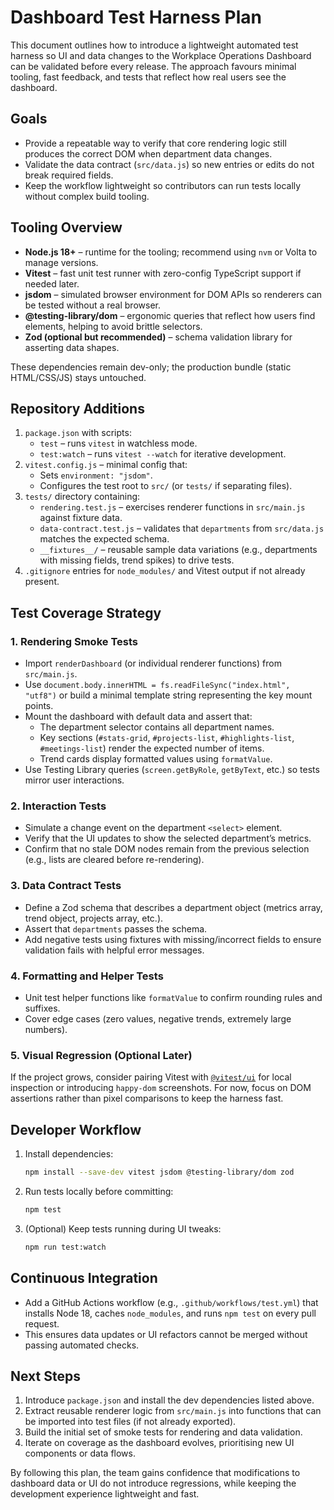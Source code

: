 # Dashboard Test Harness Plan

This document outlines how to introduce a lightweight automated test harness so UI and data
changes to the Workplace Operations Dashboard can be validated before every release. The
approach favours minimal tooling, fast feedback, and tests that reflect how real users see the
dashboard.

## Goals

* Provide a repeatable way to verify that core rendering logic still produces the correct DOM
  when department data changes.
* Validate the data contract (`src/data.js`) so new entries or edits do not break required
  fields.
* Keep the workflow lightweight so contributors can run tests locally without complex build
  tooling.

## Tooling Overview

* **Node.js 18+** – runtime for the tooling; recommend using `nvm` or Volta to manage versions.
* **Vitest** – fast unit test runner with zero-config TypeScript support if needed later.
* **jsdom** – simulated browser environment for DOM APIs so renderers can be tested without a
  real browser.
* **@testing-library/dom** – ergonomic queries that reflect how users find elements, helping to
  avoid brittle selectors.
* **Zod (optional but recommended)** – schema validation library for asserting data shapes.

These dependencies remain dev-only; the production bundle (static HTML/CSS/JS) stays untouched.

## Repository Additions

1. `package.json` with scripts:
   * `test` – runs `vitest` in watchless mode.
   * `test:watch` – runs `vitest --watch` for iterative development.
2. `vitest.config.js` – minimal config that:
   * Sets `environment: "jsdom"`.
   * Configures the test root to `src/` (or `tests/` if separating files).
3. `tests/` directory containing:
   * `rendering.test.js` – exercises renderer functions in `src/main.js` against fixture data.
   * `data-contract.test.js` – validates that `departments` from `src/data.js` matches the
     expected schema.
   * `__fixtures__/` – reusable sample data variations (e.g., departments with missing fields,
     trend spikes) to drive tests.
4. `.gitignore` entries for `node_modules/` and Vitest output if not already present.

## Test Coverage Strategy

### 1. Rendering Smoke Tests

* Import `renderDashboard` (or individual renderer functions) from `src/main.js`.
* Use `document.body.innerHTML = fs.readFileSync("index.html", "utf8")` or build a minimal
  template string representing the key mount points.
* Mount the dashboard with default data and assert that:
  * The department selector contains all department names.
  * Key sections (`#stats-grid`, `#projects-list`, `#highlights-list`, `#meetings-list`) render
    the expected number of items.
  * Trend cards display formatted values using `formatValue`.
* Use Testing Library queries (`screen.getByRole`, `getByText`, etc.) so tests mirror user
  interactions.

### 2. Interaction Tests

* Simulate a change event on the department `<select>` element.
* Verify that the UI updates to show the selected department’s metrics.
* Confirm that no stale DOM nodes remain from the previous selection (e.g., lists are cleared
  before re-rendering).

### 3. Data Contract Tests

* Define a Zod schema that describes a department object (metrics array, trend object,
  projects array, etc.).
* Assert that `departments` passes the schema.
* Add negative tests using fixtures with missing/incorrect fields to ensure validation fails
  with helpful error messages.

### 4. Formatting and Helper Tests

* Unit test helper functions like `formatValue` to confirm rounding rules and suffixes.
* Cover edge cases (zero values, negative trends, extremely large numbers).

### 5. Visual Regression (Optional Later)

If the project grows, consider pairing Vitest with [`@vitest/ui`](https://vitest.dev/guide/ui.html)
for local inspection or introducing `happy-dom` screenshots. For now, focus on DOM assertions
rather than pixel comparisons to keep the harness fast.

## Developer Workflow

1. Install dependencies:

   ```bash
   npm install --save-dev vitest jsdom @testing-library/dom zod
   ```

2. Run tests locally before committing:

   ```bash
   npm test
   ```

3. (Optional) Keep tests running during UI tweaks:

   ```bash
   npm run test:watch
   ```

## Continuous Integration

* Add a GitHub Actions workflow (e.g., `.github/workflows/test.yml`) that installs Node 18,
  caches `node_modules`, and runs `npm test` on every pull request.
* This ensures data updates or UI refactors cannot be merged without passing automated checks.

## Next Steps

1. Introduce `package.json` and install the dev dependencies listed above.
2. Extract reusable renderer logic from `src/main.js` into functions that can be imported into
   test files (if not already exported).
3. Build the initial set of smoke tests for rendering and data validation.
4. Iterate on coverage as the dashboard evolves, prioritising new UI components or data flows.

By following this plan, the team gains confidence that modifications to dashboard data or UI do
not introduce regressions, while keeping the development experience lightweight and fast.

